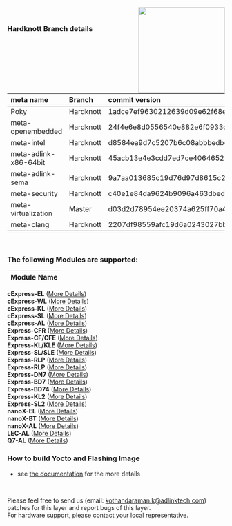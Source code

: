 <img src="https://www.linaro.org/assets/images/projects/yocto-project.png" width="200" align="right">

<br>

### Hardknott Branch details


| **meta name**         | **Branch** | **commit version**                       |
| :-------------------- | :--------- | :--------------------------------------- |
| Poky                  | Hardknott  | 1adce7ef9630212639d09e62f68eba016d59666d |
| meta-openembedded     | Hardknott  | 24f4e6e8d0556540e882e6f0933d1247f64d0666 |
| meta-intel            | Hardknott  | d8584ea9d7c5207b6c08abbbedbd1b7f64a4fe4b |
| meta-adlink-x86-64bit | Hardknott  | 45acb13e4e3cdd7ed7ce40646523ddc2c5403c3b |
| meta-adlink-sema      | Hardknott  | 9a7aa013685c19d76d97d8615c218b7156539844 |
| meta-security         | Hardknott  | c40e1e84da9624b9096a463dbed3b301c01c268e |
| meta-virtualization   | Master     | d03d2d78954ee20374a625ff70a4a1e613caf326 |
| meta-clang            | Hardknott  | 2207df98559afc19d6a0243027bbac18980fc764 |

<br> 

### The following Modules are supported:


| **Module Name**         | 
| :-----------------------| 
**cExpress-EL** ([More Details](https://www.adlinktech.com/Products/Computer_on_Modules/COMExpressType6Compact/cExpress-EL?lang=en))<BR>
**cExpress-WL** ([More Details](https://www.adlinktech.com/Products/Computer_on_Modules/COMExpressType6Compact/cExpress-WL?lang=en))<BR>
**cExpress-KL** ([More Details](https://www.adlinktech.com/Products/Computer_on_Modules/COMExpressType6Compact/cExpress-KL?lang=en))<BR>
**cExpress-SL** ([More Details](https://www.adlinktech.com/Products/Computer_on_Modules/COMExpressType6Compact/cExpress-SL?lang=en))<BR>
**cExpress-AL** ([More Details](https://www.adlinktech.com/Products/Computer_on_Modules/COMExpressType6Compact/cExpress-AL?lang=en))<BR>
**Express-CFR** ([More Details](https://www.adlinktech.com/Products/Computer_on_Modules/COMExpressType6/Express-CFR?lang=en))<BR>
**Express-CF/CFE** ([More Details](https://www.adlinktech.com/Products/Computer_on_Modules/COMExpressType6/Express-CF_CFE?lang=en))<BR>
**Express-KL/KLE** ([More Details](https://www.adlinktech.com/Products/Computer_on_Modules/COMExpressType6/Express-KL_KLE?lang=en))<BR>
**Express-SL/SLE** ([More Details](https://www.adlinktech.com/Products/Computer_on_Modules/COMExpressType6/Express-SL_SLE?lang=en))<BR> 
**Express-RLP** ([More Details](https://www.adlinktech.com/Products/Computer_on_Modules/COMExpressType6/Express-RLP?lang=en))<BR> 
**Express-RLP** ([More Details](https://www.adlinktech.com/Products/Computer_on_Modules/COMExpressType6/Express-ADP?lang=en))<BR> 
**Express-DN7** ([More Details](https://www.adlinktech.com/Products/Computer_on_Modules/COMExpressType7/Express-DN7?lang=en))<BR>
**Express-BD7** ([More Details](https://www.adlinktech.com/Products/Computer_on_Modules/COMExpressType7/Express-BD7?lang=en))<BR>
**Express-BD74** ([More Details](https://www.adlinktech.com/Products/Computer_on_Modules/COMExpressType7/Express-BD74?lang=en))<BR>
**Express-KL2** ([More Details](https://www.adlinktech.com/Products/Computer_on_Modules/COMExpressType2/Express-KL2?lang=en))<BR>
**Express-SL2** ([More Details](https://www.adlinktech.com/Products/Computer_on_Modules/COMExpressType2/Express-SL2?lang=en))<BR>
**nanoX-EL** ([More Details](https://www.adlinktech.com/Products/Computer_on_Modules/COMExpressType10/nanoX-EL?lang=en))<BR>
**nanoX-BT** ([More Details](https://www.adlinktech.com/Products/Computer_on_Modules/COMExpressType10/nanoX-BT?lang=en))<BR>
**nanoX-AL** ([More Details](https://www.adlinktech.com/Products/Computer_on_Modules/COMExpressType10/nanoX-AL?lang=en))<BR> 
**LEC-AL** ([More Details](https://www.adlinktech.com/Products/Computer_on_Modules/SMARC/LEC-AL?lang=en))<BR>
**Q7-AL** ([More Details](https://www.adlinktech.com/Products/Computer_on_Modules/Qseven/Q7-AL?lang=en))<BR>
### How to build Yocto and Flashing Image
* see [the documentation](https://github.com/ADLINK/meta-adlink-x86-64bit/wiki) for the more details

<br>


Please feel free to send us (email: kothandaraman.k@adlinktech.com) patches for this layer and report bugs of this layer. 
<br>For hardware support, please contact your local representative.



